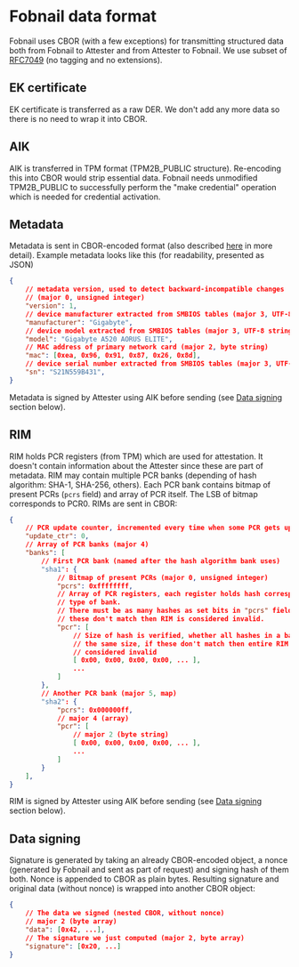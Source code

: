 # Fobnail data format

Fobnail uses CBOR (with a few exceptions) for transmitting structured data both
from Fobnail to Attester and from Attester to Fobnail. We use subset of
[RFC7049](https://datatracker.ietf.org/doc/html/rfc7049) (no tagging and no
extensions).

## EK certificate

EK certificate is transferred as a raw DER. We don't add any more data so there
is no need to wrap it into CBOR.

## AIK

AIK is transferred in TPM format (TPM2B_PUBLIC structure). Re-encoding this into
CBOR would strip essential data. Fobnail needs unmodified TPM2B_PUBLIC to
successfully perform the "make credential" operation which is needed for
credential activation.

## Metadata

Metadata is sent in CBOR-encoded format (also described
[here](https://github.com/fobnail/docs/blob/main/dev-notes/metadata.md) in more
detail). Example metadata looks like this (for readability, presented as JSON)

```json
{
    // metadata version, used to detect backward-incompatible changes
    // (major 0, unsigned integer)
    "version": 1,
    // device manufacturer extracted from SMBIOS tables (major 3, UTF-8 string)
    "manufacturer": "Gigabyte",
    // device model extracted from SMBIOS tables (major 3, UTF-8 string)
    "model": "Gigabyte A520 AORUS ELITE",
    // MAC address of primary network card (major 2, byte string)
    "mac": [0xea, 0x96, 0x91, 0x87, 0x26, 0x8d],
    // device serial number extracted from SMBIOS tables (major 3, UTF-8 string)
    "sn": "S21N559B431",
}
```

Metadata is signed by Attester using AIK before sending (see
[Data signing](#data-signing) section below).

## RIM

RIM holds PCR registers (from TPM) which are used for attestation. It doesn't
contain information about the Attester since these are part of metadata. RIM
may contain multiple PCR banks (depending of hash algorithm: SHA-1, SHA-256,
others). Each PCR bank contains bitmap of present PCRs (`pcrs` field) and array
of PCR itself. The LSB of bitmap corresponds to PCR0. RIMs are sent in CBOR:

```json
{
    // PCR update counter, incremented every time when some PCR gets updated.
    "update_ctr": 0,
    // Array of PCR banks (major 4)
    "banks": [
        // First PCR bank (named after the hash algorithm bank uses)
        "sha1": {
            // Bitmap of present PCRs (major 0, unsigned integer)
            "pcrs": 0xffffffff,
            // Array of PCR registers, each register holds hash corresponding to the
            // type of bank.
            // There must be as many hashes as set bits in "pcrs" field. If
            // these don't match then RIM is considered invalid.
            "pcr": [
                // Size of hash is verified, whether all hashes in a bank have
                // the same size, if these don't match then entire RIM is
                // considered invalid
                [ 0x00, 0x00, 0x00, 0x00, ... ],
                ...
            ]
        },
        // Another PCR bank (major 5, map)
        "sha2": {
            "pcrs": 0x000000ff,
            // major 4 (array)
            "pcr": [
                // major 2 (byte string)
                [ 0x00, 0x00, 0x00, 0x00, ... ],
                ...
            ]
        }
    ],
}
```

RIM is signed by Attester using AIK before sending (see
[Data signing](#data-signing) section below).

## Data signing

Signature is generated by taking an already CBOR-encoded object, a nonce
(generated by Fobnail and sent as part of request) and signing hash of them
both. Nonce is appended to CBOR as plain bytes. Resulting signature and original
data (without nonce) is wrapped into another CBOR object:

```json
{
    // The data we signed (nested CBOR, without nonce)
    // major 2 (byte array)
    "data": [0x42, ...],
    // The signature we just computed (major 2, byte array)
    "signature": [0x20, ...]
}
```
